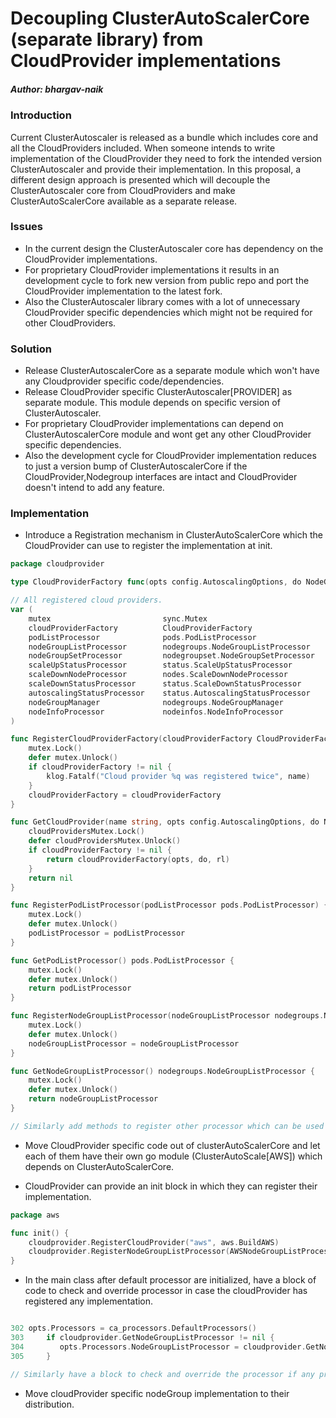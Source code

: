 # Decoupling ClusterAutoScalerCore (separate library) from CloudProvider implementations
##### Author: bhargav-naik

### Introduction
Current ClusterAutoscaler is released as a bundle which includes core and all the CloudProviders included.
When someone intends to write implementation of the CloudProvider they need to fork the intended version ClusterAutoscaler and provide their implementation.
In this proposal, a different design approach is presented which will decouple the ClusterAutoscaler core from CloudProviders and make ClusterAutoScalerCore available as a separate release. 

### Issues
- In the current design the ClusterAutoscaler core has dependency on the CloudProvider implementations.
- For proprietary CloudProvider implementations it results in an development cycle to fork new version from public repo and port the CloudProvider implementation to the latest fork.
- Also the ClusterAutoscaler library comes with a lot of unnecessary CloudProvider specific dependencies which might not be required for other CloudProviders.

### Solution
- Release ClusterAutoscalerCore as a separate module which won't have any Cloudprovider specific code/dependencies.
- Release CloudProvider specific ClusterAutoscaler[PROVIDER] as separate module. This module depends on specific version of ClusterAutoscaler.
- For proprietary CloudProvider implementations can depend on ClusterAutoscalerCore module and wont get any other CloudProvider specific dependencies.
- Also the development cycle for CloudProvider implementation reduces to just a version bump of ClusterAutoscalerCore if the CloudProvider,Nodegroup interfaces are intact and CloudProvider doesn't intend to add any feature.

### Implementation
- Introduce a Registration mechanism in ClusterAutoScalerCore which the CloudProvider can use to register the implementation at init.
```go
package cloudprovider

type CloudProviderFactory func(opts config.AutoscalingOptions, do NodeGroupDiscoveryOptions, rl *ResourceLimiter) CloudProvider

// All registered cloud providers.
var (
	mutex                         sync.Mutex
	cloudProviderFactory          CloudProviderFactory
	podListProcessor              pods.PodListProcessor
	nodeGroupListProcessor        nodegroups.NodeGroupListProcessor
	nodeGroupSetProcessor 		  nodegroupset.NodeGroupSetProcessor
	scaleUpStatusProcessor 		  status.ScaleUpStatusProcessor
	scaleDownNodeProcessor 		  nodes.ScaleDownNodeProcessor
	scaleDownStatusProcessor 	  status.ScaleDownStatusProcessor
	autoscalingStatusProcessor    status.AutoscalingStatusProcessor
	nodeGroupManager 			  nodegroups.NodeGroupManager
	nodeInfoProcessor 			  nodeinfos.NodeInfoProcessor
)

func RegisterCloudProviderFactory(cloudProviderFactory CloudProviderFactory) {
	mutex.Lock()
	defer mutex.Unlock()
	if cloudProviderFactory != nil {
		klog.Fatalf("Cloud provider %q was registered twice", name)
	}
	cloudProviderFactory = cloudProviderFactory
}

func GetCloudProvider(name string, opts config.AutoscalingOptions, do NodeGroupDiscoveryOptions, rl *ResourceLimiter) CloudProvider {
	cloudProvidersMutex.Lock()
	defer cloudProvidersMutex.Unlock()
	if cloudProviderFactory != nil {
	    return cloudProviderFactory(opts, do, rl)
	}
	return nil
}

func RegisterPodListProcessor(podListProcessor pods.PodListProcessor) {
	mutex.Lock()
	defer mutex.Unlock()
	podListProcessor = podListProcessor
}

func GetPodListProcessor() pods.PodListProcessor {
	mutex.Lock()
	defer mutex.Unlock()
	return podListProcessor
}

func RegisterNodeGroupListProcessor(nodeGroupListProcessor nodegroups.NodeGroupListProcessor) {
	mutex.Lock()
	defer mutex.Unlock()
	nodeGroupListProcessor = nodeGroupListProcessor
}

func GetNodeGroupListProcessor() nodegroups.NodeGroupListProcessor {
	mutex.Lock()
	defer mutex.Unlock()
	return nodeGroupListProcessor
}

// Similarly add methods to register other processor which can be used by cloudprovider to override at boot time

```
- Move CloudProvider specific code out of clusterAutoScalerCore and let each of them have their own go module (ClusterAutoScale[AWS]) which depends on ClusterAutoScalerCore.

- CloudProvider can provide an init block in which they can register their implementation.
```go
package aws

func init() {
	cloudprovider.RegisterCloudProvider("aws", aws.BuildAWS)
    cloudprovider.RegisterNodeGroupListProcessor(AWSNodeGroupListProcessorImplementation)
}
```
- In the main class after default processor are initialized, have a block of code to check and override processor in case the cloudProvider has registered any implementation.
```main.go

302	opts.Processors = ca_processors.DefaultProcessors()
303     if cloudprovider.GetNodeGroupListProcessor != nil {
304        opts.Processors.NodeGroupListProcessor = cloudprovider.GetNodeGroupListProcessor
305     }

// Similarly have a block to check and override the processor if any proccessor is registered by the cloudProvider in init block
```

- Move cloudProvider specific nodeGroup implementation to their distribution.
